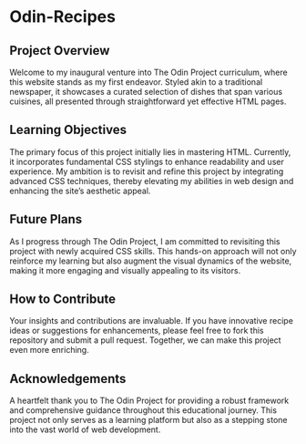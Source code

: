# Odin-Recipes

## Project Overview
Welcome to my inaugural venture into The Odin Project curriculum, where this website stands as my first endeavor. Styled akin to a traditional newspaper, it showcases a curated selection of dishes that span various cuisines, all presented through straightforward yet effective HTML pages.

## Learning Objectives
The primary focus of this project initially lies in mastering HTML. Currently, it incorporates fundamental CSS stylings to enhance readability and user experience. My ambition is to revisit and refine this project by integrating advanced CSS techniques, thereby elevating my abilities in web design and enhancing the site’s aesthetic appeal.

## Future Plans
As I progress through The Odin Project, I am committed to revisiting this project with newly acquired CSS skills. This hands-on approach will not only reinforce my learning but also augment the visual dynamics of the website, making it more engaging and visually appealing to its visitors.

## How to Contribute
Your insights and contributions are invaluable. If you have innovative recipe ideas or suggestions for enhancements, please feel free to fork this repository and submit a pull request. Together, we can make this project even more enriching.

## Acknowledgements
A heartfelt thank you to The Odin Project for providing a robust framework and comprehensive guidance throughout this educational journey. This project not only serves as a learning platform but also as a stepping stone into the vast world of web development.
